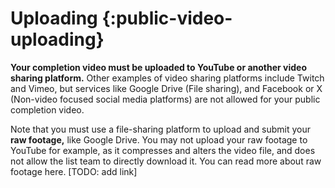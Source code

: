 # Uploading {:public-video-uploading}

**Your completion video must be uploaded to YouTube or another video sharing platform.** Other examples of video sharing platforms include Twitch and Vimeo, but services like Google Drive (File sharing), and Facebook or X (Non-video focused social media platforms) are not allowed for your public completion video.

Note that you must use a file-sharing platform to upload and submit your **raw footage,** like Google Drive. You may not upload your raw footage to YouTube for example, as it compresses and alters the video file, and does not allow the list team to directly download it. You can read more about raw footage here. \[TODO: add link\]